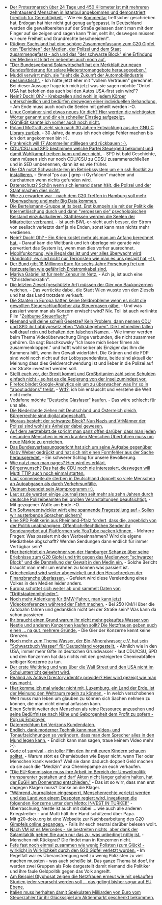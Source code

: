 * [Der Protestmarsch über 24 Tage und 450 Kilometer ist mit mehreren zehntausend Menschen in Istanbul angekommen und demonstriert friedlich für Gerechtigkeit.](https://www.heise.de/tp/features/Istanbul-Millionen-demonstrieren-fuer-Gerechtigkeit-3767738.html) - Wie ein [Kommentar](https://www.heise.de/forum/Telepolis/Kommentare/Istanbul-Millionen-demonstrieren-fuer-Gerechtigkeit/das-kommt-davon-wenn-man-alle-gewaltbereiten-Gruppen-ins-Gefaengnis-sperrt/posting-30676963/show/) treffsicher geschrieben hat, Erdogan hat hier nicht gut genug aufgepasst. In Deutschland werden die gewaltbereiten auf der Straße gelassen damit man mit dem Finger auf sie zeigen und sagen kann "hier, seht ihr, deswegen müssen wir eure Freiheit und Grundrechte beschneiden!".
* [Rüdiger Suchsland hat eine schöne Zusammenfassung zum G20 Gipfel, den "Berichten" der Medien, der Polizei und dem Staat zusammengefasst - ach und das "der schwarze Block" eine Erfindung der Medien ist klärt er nebenbei auch noch auf.](https://www.heise.de/tp/features/Ins-Auge-des-Betrachters-3767731.html)
* ["Der Bundesverband Solarwirtschaft hat ein Merkblatt zur neuen Bundesförderung für solare Mieterstromangebote herausgegeben."](http://www.sonnenseite.com/de/energie/merkblatt-zur-neuen-mieterstrom-foerderung-veroeffentlicht.html)
* [Muddi verwirrt mich, sie "sieht die Zukunft der Automobilindustrie pessimistisch".](https://www.golem.de/news/deutschland-merkel-sieht-zukunft-der-autoindustrie-pessimistisch-1707-128813.html) - Ich hätte jetzt eher mit "vollem Vertrauen" gerechnet. Bei dieser Aussage frage ich mich jetzt was sie sagen möchte "Onkel USA hat befohlen das auch bei den Autos USA-first sein wird"?
* [Nein? Doch! Oh? - Krebszellen sind wohl in jedem Körper unterschiedlich und bedürfen deswegen einer individuellen Behandlung.]( TestActiveDeletionLimitBatchjobFactory_172.16.26.128-30678_product) - Am Ende muss auch noch die Seelen mit geheilt werden :-O.
* [Linux Container sind etwas neues für dich? Hier werden die wichtigsten Wörter genannt und dir ein schneller Einstieg aufgezeigt.](https://opensource.com/article/17/7/how-linux-containers-evolved)
* [QXmlEdit kannte ich vorher auch noch nicht.](https://opensource.com/article/17/7/7-ways-handle-xml-qxmledit)
* [Roland McGrath zieht sich nach 30 Jahren Entwicklung aus der GNU C Library zurück.](https://www.heise.de/developer/meldung/GNU-C-Library-Roland-McGrath-zieht-sich-zurueck-3767790.html) - 30 Jahre, da muss ich noch einige Fehler machen bis ich dort angekommen bin :-).
* [Frankreich will 17 Atommeiler stilllegen und rückbauen :-).](https://www.heise.de/newsticker/meldung/Frankreich-koennte-bis-zu-17-Atomreaktoren-abschalten-3767988.html)
* [CDU/CSU und SPD bestimmen welche Partei Steuergeld bekommt und damit Wahlkampf treiben kann und wer nicht.](https://www.heise.de/tp/features/Verfassungsfeindlichen-Parteien-soll-Steuergeld-verwehrt-bleiben-3767861.html) - SPD ist bald Geschichte, dann müssen sich nur noch CDU/CSU zu CDSU zusammenschließen und in SED umbenennen, dann ist es wie früher.
* [Die CIA nutzt Schwachstellen im Betriebssystem um ein ssh Rootkit zu installieren.](https://www.pro-linux.de/news/1/24924/cia-programme-zum-stehlen-von-anmeldedaten-auch-f%C3%BCr-linux.html) - Einmal "ps aux | grep -i Gyrfalcon" machen und durchatmen wenn nichts gefunden wird.
* [Datenschutz? Schön wenn sich jemand daran hält, die Polizei und der Staat machen dies nicht.](https://www.golem.de/news/g20-hinweisportal-der-polizei-hamburg-hat-rechtliche-probleme-1707-128829.html)
* [Wie zu erwarten war - nach dem G20 Treffen in Hamburg soll mehr Überwachung und mehr Big Data kommen.](https://www.heise.de/newsticker/meldung/G20-Krawalle-Koalitionspolitiker-wollen-umfassende-europaeische-Extremistendatei-3768285.html)
* [Die Bertelsmann-Gruppe at its best. Erst kumpeln sie mit der Politik die Internetlöschung durch und dann "vergessen sie" psychologischen Beistand einzukalkulieren. Stattdessen werden die Seelen der Mitarbeiter verbrannt.](https://www.heise.de/newsticker/meldung/Alltag-im-Facebook-Loeschteam-Nach-der-ersten-Enthauptung-geheult-3768497.html) - Ist auch BWL-er-sicht auch besser, der Strom von seelisch verletztn darf ja nie Enden, sonst kann man nichts mehr verdienen.
* [Nein? Doch! Oh? - Ein Krieg kostet mehr als man am Anfang berechnet hat.](https://www.heise.de/tp/features/Weltbank-berechnet-die-Kosten-des-Syrien-Kriegs-3768489.html) - Darauf kam die Weltbank und ich überlege mir gerade wie pervertiert das System ist, wenn man dies vorher ausrechnet.
* [Mobilfunkortung, wie illegal das ist und wer alles überwacht wird (Randnotiz, es sind nicht nur Terroristen wie man es uns gesagt hat ;-)).](https://www.golem.de/news/handyortung-wir-ahnungslosen-insassen-der-funkzelle-1707-128837.html)
* [Der Bund gibt 18 Millionen Euro für sechs Jahre Forschung frei um festzustellen wie gefährlich Erdstromkabel sind.](https://www.heise.de/newsticker/meldung/Bund-laesst-moegliche-Gesundheitsrisiken-von-Stromleitungen-erforschen-3768739.html)
* [Mariya Gabriel ist für mehr Zensur im Netz.](https://www.heise.de/newsticker/meldung/Neue-EU-Digitalkommissarin-Oettinger-Nachfolgerin-Gabriel-ist-im-Amt-3769152.html) - Ach ja, ist auch eine "Christdemokratin".
* [Die letzten Ziesel (geschützte Art) müssen der Gier von Baukonzernen weichen.](https://netzfrauen.org/2017/07/11/ziesel/) - Das verrückte dabei, die Stadt Wien wusste von den Ziesels und hat das Land trotzdem verkauft.
* [Die Staaten in Europa hätten keine Geldprobleme wenn es nicht die gewollten Steuerschlupflöcher aka Steueroasen gäbe.](https://netzfrauen.org/2017/07/11/steuerflucht/) - Und was passiert wenn man als Konzern erwischt wird? Nix. Toll ist auch verlinkte Film "[Zeitbume Steuerflucht](http://www.arte.tv/guide/de/047158-000/zeitbombe-steuerflucht)"
* [Niemand will deine scheiß Gesetze? Kein Problem, dann nennen CDU und SPD ihr Lobbygesetz eben "Volksbegehren". Die Leitmedien fallen voll drauf rein und behalten den falschen Namen.](https://www.heise.de/newsticker/meldung/Volksbegehren-Bis-zu-2500-Kameras-an-gefaehrlichen-Orten-in-Berlin-3769501.html) - Wie immer werden beim Thema Videoüberwachung Dinge verbunden, die nicht zusammen gehören. Da sagt Buschkowsky "Ich lasse mich lieber filmen als zusammenkloppen." und hofft wohl selber als Einziger das Ihm die Kammera hilft, wenn ihm Gewalt widerfährt. Die Grünen und die FDP sind wohl noch nicht auf der Lobbyspendenliste, beide sind aktuell der Meinung dass dies Geldverschwendung ist und lieber in die Polizei auf der Straße investiert werden soll.
* [Stellt euch vor, der Brexit kommt und Großbritanien zahl seine Schulden einfach nicht - so hat es die Regierung von der Insel zumindest vor.](https://blog.fefe.de/?ts=a79b84c8)
* [Firefox bindet Google-Analytics ein um zu überwachen was Ihr so in "about:addons" treibt.](https://twitter.com/NicolasPetton/status/884694176515936256) - [Wtf?](https://tuxproject.de/blog/2017/02/chromefox-ende/), ich bin entäuscht und verstehe die Welt nicht mehr.
* [Vodafone möchte "Deutsche Glasfaser" kaufen.](https://www.golem.de/news/festnetz-vodafone-will-offenbar-deutsche-glasfaser-kaufen-1707-128887.html) - Das wäre schlecht für uns alle.
* [Die Niederlande ziehen mit Deutschland und Österreich gleich, Bürgerrechte sind digital abgeschafft.](https://www.heise.de/newsticker/meldung/Niederlande-verabschieden-umstrittenes-Abhoergesetz-3770403.html)
* [Woraus besteht der schwarze Block? Nun Nazis und V-Männer der Polizei sind wohl als Anheizer dabei gewesen.](https://www.heise.de/tp/news/Und-wer-war-noch-so-im-Schwarzen-Block-in-Hamburg-3770308.html)
* [Auf dem aerzteblatt.de spricht man ganz offen darüber, dass man jeden gesunden Menschen in einen kranken Menschen Überführen muss um neue Märkte zu erreichen.](http://npr.news.eulu.info/2017/07/12/der-arzt-als-trojanisches-pferd-verschwoerungstheorie-nein-hier-der-beweis/)
* [Das Bundesverfassungsgericht hat sich um seine Aufgabe gegenüber Gaby Weber gedrückt und hat sich mit einen Formfehler aus der Sache herausgeredet.](https://blog.fefe.de/?ts=a798c2cd) - Ein schwerer Schlag für unsere Bevölkerung.
* [Wie nutzt man man pages? Hier wird es erklärt.](https://opensource.com/article/17/7/using-man-pages)
* [Bürgerwunsch? Das hat die CDU noch nie interessiert, deswegen will Mutti TTIP auch noch einmal starten.](https://www.heise.de/newsticker/meldung/Merkel-will-TTIP-Neustart-Plaedoyer-fuer-Freihandel-3769625.html)
* [Laut sonnenseite.de sterben in Deutschland doppelt so viele Menschen an Autoabgasen als durch Verkehrsunfälle.](http://www.sonnenseite.com/de/umwelt/unter-terrorismusverdacht.html)
* [Vietnam beendet sein Atomprogramm :-).](http://www.sonnenseite.com/de/politik/vietnam-beendet-sein-atomprogramm.html)
* [Laut sz.de werden einige Journalisten seit mehr als zehn Jahren durch deutsche Polizeibeamten bei großen Veranstaltungen beaufsichtigt.](https://blog.fefe.de/?ts=a79851c4) - Mit gezogener Waffe am Ende :-O.
* [Ein Softwareentwickler wirft eine spannende Fragestellung auf - Sollen wir austerbende Sprachen sichern?](https://opensource.com/article/17/7/half-world-languages-dying-save-them)
* [Eine SPD Politikerin aus Rheinland-Pfalz fordert, dass die, angeblich von der Politik unabhängigen, Öffentlich-Rechtlichen Sender ihr Sendeangebot auf Plattformen wie YouTube packen können.](https://www.golem.de/news/malu-dreyer-ard-und-zdf-wollen-bei-youtube-aktiver-werden-1707-128895.html) - Mehrere Fragen: Was passiert mit den Werbeeinnahmen? Wird die eigene Mediatheke abgschafft? Werden Sendungen dann endlich für immer Verfügbar sein?
* [Hier berichtet ein Anwohner von der Hamburger Schanze über seine Erlebnisse zum G20 Gipfel und tritt gegen das Medienwort "schwarzer Block" und die Darstellung der Gewalt in den Medin ein.](http://npr.news.eulu.info/2017/07/13/moderne-g20-polizeiarbeit-ein-klima-der-angst-ohnmacht-und-wut/?pk_campaign=feed&pk_kwd=moderne-g20-polizeiarbeit-ein-klima-der-angst-ohnmacht-und-wut) - Solche Bericht braucht man mehr um erahnen zu können was passiert ist.
* [Griechenland wird weiter abgewickelt und den Heuschrecken der Finanzbranche überlassen.](https://www.heise.de/tp/features/Das-Defizitverfahren-gegen-Griechenland-wird-abgeschlossen-3770575.html) - Gefeiert wird diese Verelendung eines Volkes in den Medien leider anders.
* [Europa schottet sich weiter ab und sammelt Daten von "Drittstaatenmitglieder".](https://www.heise.de/newsticker/meldung/Smart-Borders-Gruenes-Licht-fuer-biometrische-Grenzkontrollen-im-EU-Parlament-3770932.html)
* [Noch mehr Ablenkung für BMW-Fahrer, man kann jetzt Videokonferenzen während der Fahrt machen.](https://www.golem.de/news/arbeiten-beim-pendeln-5er-bmw-mit-skype-anbindung-fuer-die-konferenz-unterwegs-1707-128914.html) - Bei 250 KM/H über die Autobahn fahren und gedanklich nicht bei der Straße sein? Was kann da schon passieren.
* [Ihr braucht einen Grund warum ihr nicht mehr gekauftes Wasser von Nestle und anderen Konzernen kaufen sollt? Die Netzfrauen geben euch einen ... na gut, mehrere Gründe.](https://netzfrauen.org/2017/07/14/nestle-flint/) - Die Gier der Konzerne kennt keine Grenzen.
* [Noch mehr zum Thema Wasser, der Bio-Mineralwasser e.V. hat sein "Schwarzbuch Wasser" für Deutschland vorgestellt.](http://www.sonnenseite.com/de/umwelt/qualitaetsgemeinschaft-bio-mineralwasser-e.v.-veroeffentlicht-schwarzbuch-wasser.html) - Ähnlich wie in den USA, immer mehr Gifte im deutschen Grundwasser - laut CDU/CSU, SPD und den Konzernen hat das nichts mit den gesteigerten Chemieabfällen selbiger Konzerne zu tun.
* [Der erste Weltkrieg und was über die Wall Street und den USA nicht im Schulunterricht geleehrt wird.](https://www.heise.de/tp/features/Der-Kriegseintritt-der-USA-1917-3771284.html)
* [Realmd als Active Directory identity provider? Hier wird gezeigt wie man das macht.](https://www.percona.com/blog/2017/07/13/setting-percona-pam-active-directory-external-authentication/)
* [Hier komme ich mal wieder nicht mit, Luxemburg, ein Land der Erde, ist der Meinung den Weltraum regeln zu können.](https://www.heise.de/newsticker/meldung/Bodenschaetze-aus-dem-All-Luxemburg-regelt-Bergbau-im-Weltraum-3771151.html) - In welch verschobenen Welt muss man leben um glauben zu können sich Sachen nehmen zu können, die man nicht einmal anfassen kann.
* [Einen Schritt weiter den Menschen als reine Ressource anzusehen und seine Bedürfnisse nach Nähe und Geborgenheit dem Profit zu opfern - Pop up Employer.](https://blog.fefe.de/?ts=a7995bf4)
* [Datenreichtum bei Verizons Kundendaten.](https://www.heise.de/security/meldung/Daten-von-Millionen-Verizon-Kunden-waren-ungeschuetzt-3770874.html)
* [Endlich, dank moderner Technik kann man Video- und Tonaufzeichnungen so verändern, dass man dem Sprecher alles in den Mund legen kann.](https://www.heise.de/newsticker/meldung/Fake-Speech-KI-hilft-beim-Aendern-von-Lippenbewegungen-3770821.html) - Endlich kann man sagen, traue keinem Video mehr :-).
* [Code of survival - ein toller Film den ihr mit euren Kindern schauen solltet.](http://codeofsurvival.com) - Warum stört es Chemiebuden wie Beyer nicht, wenn Tier oder Menschen krank werden? Weil sie dann dadurch doppelt Geld machen da sie auch die "Medizin" aka Chemiepampe an euch verkaufen.
* ["Die EU-Kommission muss ihre Arbeit im Bereich der Umweltpolitik transparenter gestalten und darf Akten nicht länger geheim halten, hat der EuGH am Donnerstag entschieden."](http://www.lto.de/recht/kanzleien-unternehmen/k/luther-saint-gobain-eugh-kommission-umweltpolitik-transparenz-c6015p) - Das ist so wirr, dass man erst dagegen Klagen muss? Danke an die Kläger.
* ["Während Journalisten eingesperrt, Menschenrechte verletzt werden und das Land von einem Despoten regiert wird, investieren die folgenden Konzerne unter dem Motto: INVEST IN TÜRKEI!"](https://netzfrauen.org/2017/07/14/erdogan-eu/) - Überraschung, Nestle ist auch mit dabei ... wie auch alle anderen Kriegstreiber - und Mutti hält ihre Hand schützend über Papa.
* [Mit g20-doku.org ist eine Webseite zur Nachbearbeitung des G20 Gimpfels online gegangen.](https://g20-doku.org/) - Falls ihr euch neutral darüber belesen wollt.
* [Nach VM ist es Mercedes - sie bestreiten nichts, aber dank der Salamitaktik geben Sie auch nur das zu, was unbedingt nötig ist.](https://www.heise.de/newsticker/meldung/Abgas-Skandal-KBA-findet-angeblich-deutliche-Hinweise-auf-illegale-Abschalteinrichtungen-in-Mercedes-3772058.html) - Menschen mit Rückgrat? Die findet man in Konzernen nicht.
* [Fefe fast noch einmal zusammen wie wenig Polisten (zum Glück! - wirklich) in Wirklichkeit durch den G20 Gipfel verletzt wurden.](https://blog.fefe.de/?ts=a7961805) - Im Regelfall war es Überanstrengung weil zu wenig Polizisten zu viel machen mussten - was auch scheiße ist. Das ganze Thema ist doof, ihr werden zwei Gruppen als Pole dargestellt damit niemand die Politiker und ihre faule Geldpolitik gegen das Volk angreift.
* [Am Beispiel Glyphosat zeigen die Netzfrauen erneut wie mit gekauften Studien jeder verarscht werden soll ... das gelingt bisher sogar auf EU Ebene.](https://netzfrauen.org/2017/07/14/acker-gift/)
* [Italien muss herhalten damit Spekulaten Milliarden von Euro vom Steuerzahler für ihr Glücksspiel am Aktienmarkt geschenkt bekommen.](https://www.heise.de/tp/features/Die-Angst-der-Finanzminister-vor-der-Schulden-Billion-3771783.html)
